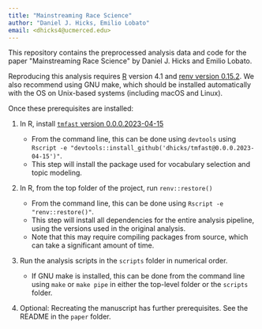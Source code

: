 ```yaml
---
title: "Mainstreaming Race Science"
author: "Daniel J. Hicks, Emilio Lobato"
email: <dhicks4@ucmerced.edu>
---
```


This repository contains the preprocessed analysis data and code for the paper "Mainstreaming Race Science" by Daniel J. Hicks and Emilio Lobato.  

Reproducing this analysis requires [R](https://cran.r-project.org/index.html) version 4.1 and [renv version 0.15.2](https://cran.r-project.org/src/contrib/Archive/renv/).  We also recommend using GNU make, which should be installed automatically with the OS on Unix-based systems (including macOS and Linux).  

Once these prerequisites are installed: 

1. In R, install [`tmfast` version 0.0.0.2023-04-15](https://github.com/dhicks/tmfast/releases/tag/0.0.0.2023-04-15)
    - From the command line, this can be done using `devtools` using `Rscript -e "devtools::install_github('dhicks/tmfast@0.0.0.2023-04-15')"`. 
    - This step will install the package used for vocabulary selection and topic modeling. 

2. In R, from the top folder of the project, run `renv::restore()`
    - From the command line, this can be done using `Rscript -e "renv::restore()"`. 
    - This step will install all dependencies for the entire analysis pipeline, using the versions used in the original analysis. 
    - Note that this may require compiling packages from source, which can take a significant amount of time. 

3. Run the analysis scripts in the `scripts` folder in numerical order.  
    - If GNU make is installed, this can be done from the command line using `make` or `make pipe` in either the top-level folder or the `scripts` folder. 
    
4. Optional: Recreating the manuscript has further prerequisites.  See the README in the `paper` folder. 
